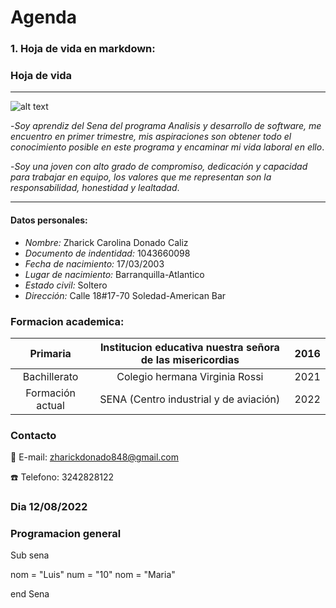 # Agenda

### 1. Hoja de vida en markdown: 

### Hoja de vida 
--------------------------------

![alt text](https://i.ebayimg.com/thumbs/images/g/c04AAOSwLz9g1wIR/s-l300.jpg)

-*Soy aprendiz del Sena del programa Analisis y desarrollo de software, me encuentro en primer trimestre, mis aspiraciones son 
obtener todo el conocimiento posible en este programa y encaminar mi vida laboral en ello*.

-*Soy una joven con alto grado de compromiso, dedicación y capacidad para trabajar en equipo, los valores que me representan
son la responsabilidad, honestidad y lealtadad*.

---------------------------------------

#### Datos personales:
- *Nombre:* Zharick Carolina Donado Caliz
- *Documento de indentidad:* 1043660098
- *Fecha de nacimiento:* 17/03/2003
- *Lugar de nacimiento:* Barranquilla-Atlantico
- *Estado civil:* Soltero
- *Dirección:* Calle 18#17-70 Soledad-American Bar

### Formacion academica:

|     Primaria     | Institucion educativa nuestra señora de las misericordias | 2016 |
|:----------------:|:---------------------------------------------------------:|:----:|
|   Bachillerato   |              Colegio hermana Virginia Rossi               | 2021 |
| Formación actual |           SENA (Centro industrial y de aviación)          | 2022 |

### Contacto
 :email: E-mail: zharickdonado848@gmail.com
 
:telephone: Telefono: 3242828122

### Dia 12/08/2022

### Programacion general 

Sub sena

nom = "Luis"
num = "10"
nom = "Maria"

end Sena










